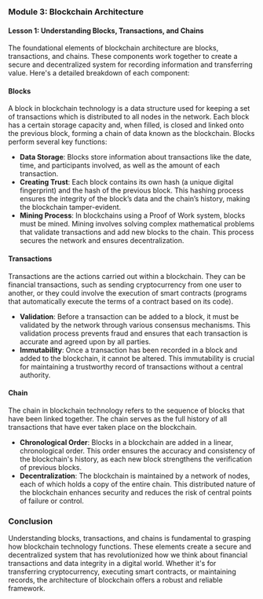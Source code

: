 ### Module 3: Blockchain Architecture

#### Lesson 1: Understanding Blocks, Transactions, and Chains

The foundational elements of blockchain architecture are blocks, transactions, and chains. These components work together to create a secure and decentralized system for recording information and transferring value. Here's a detailed breakdown of each component:

#### **Blocks**

A block in blockchain technology is a data structure used for keeping a set of transactions which is distributed to all nodes in the network. Each block has a certain storage capacity and, when filled, is closed and linked onto the previous block, forming a chain of data known as the blockchain. Blocks perform several key functions:

- **Data Storage**: Blocks store information about transactions like the date, time, and participants involved, as well as the amount of each transaction.
- **Creating Trust**: Each block contains its own hash (a unique digital fingerprint) and the hash of the previous block. This hashing process ensures the integrity of the block’s data and the chain’s history, making the blockchain tamper-evident.
- **Mining Process**: In blockchains using a Proof of Work system, blocks must be mined. Mining involves solving complex mathematical problems that validate transactions and add new blocks to the chain. This process secures the network and ensures decentralization.

#### **Transactions**

Transactions are the actions carried out within a blockchain. They can be financial transactions, such as sending cryptocurrency from one user to another, or they could involve the execution of smart contracts (programs that automatically execute the terms of a contract based on its code).

- **Validation**: Before a transaction can be added to a block, it must be validated by the network through various consensus mechanisms. This validation process prevents fraud and ensures that each transaction is accurate and agreed upon by all parties.
- **Immutability**: Once a transaction has been recorded in a block and added to the blockchain, it cannot be altered. This immutability is crucial for maintaining a trustworthy record of transactions without a central authority.

#### **Chain**

The chain in blockchain technology refers to the sequence of blocks that have been linked together. The chain serves as the full history of all transactions that have ever taken place on the blockchain.

- **Chronological Order**: Blocks in a blockchain are added in a linear, chronological order. This order ensures the accuracy and consistency of the blockchain's history, as each new block strengthens the verification of previous blocks.
- **Decentralization**: The blockchain is maintained by a network of nodes, each of which holds a copy of the entire chain. This distributed nature of the blockchain enhances security and reduces the risk of central points of failure or control.

### Conclusion

Understanding blocks, transactions, and chains is fundamental to grasping how blockchain technology functions. These elements create a secure and decentralized system that has revolutionized how we think about financial transactions and data integrity in a digital world. Whether it's for transferring cryptocurrency, executing smart contracts, or maintaining records, the architecture of blockchain offers a robust and reliable framework.
